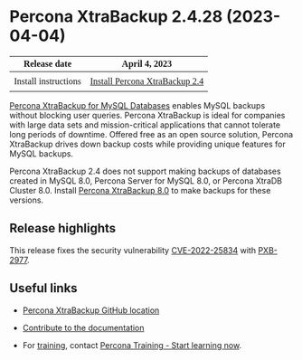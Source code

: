 # Percona XtraBackup 2.4.28 (2023-04-04)

<style>
    table {
        width=50%;
        font-family: Poppins;
    }
    table td {
        border: 0px;
        padding: 8px;
    }
</style>

| Release date | April 4, 2023 |
|---|---|
| Install instructions | [Install Percona XtraBackup 2.4](..//..//installation.md) |

[Percona XtraBackup for MySQL Databases](https://www.percona.com/software/mysql-database/percona-xtrabackup) enables MySQL backups without blocking user queries. Percona XtraBackup is ideal for companies with large data sets and mission-critical applications that cannot tolerate long periods of downtime. Offered free as an open source solution, Percona XtraBackup drives down backup costs while providing unique features for MySQL backups.

Percona XtraBackup 2.4 does not support making backups of databases created in MySQL 8.0, Percona Server for MySQL 8.0, or Percona XtraDB Cluster 8.0. Install [Percona XtraBackup 8.0](https://docs.percona.com/percona-xtrabackup/8.0/installation.html) to make backups for these versions.

## Release highlights

This release fixes the security vulnerability [CVE-2022-25834](https://cve.mitre.org/cgi-bin/cvename.cgi?name=CVE-2022-25834) with [PXB-2977](https://jira.percona.com/browse/PXB-2977).

## Useful links

* [Percona XtraBackup GitHub location](https://github.com/percona/percona-xtrabackup)

* [Contribute to the documentation](https://github.com/percona/pxb-docs/blob/8.0/contributing.md)

* For [training](https://www.percona.com/training), contact [Percona Training - Start learning now](https://learn.percona.com/contact-me).